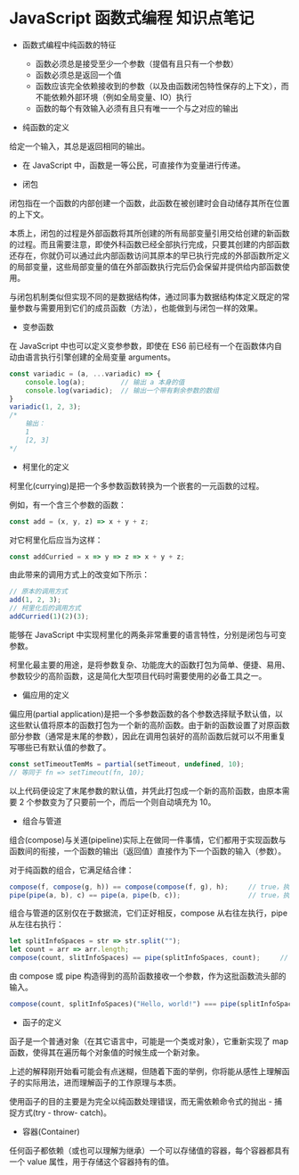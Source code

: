 # JavaScript 函数式编程 知识点笔记

- 函数式编程中纯函数的特征
  - 函数必须总是接受至少一个参数（提倡有且只有一个参数）
  - 函数必须总是返回一个值
  - 函数应该完全依赖接收到的参数（以及由函数闭包特性保存的上下文），而不能依赖外部环境（例如全局变量、IO）执行
  - 函数的每个有效输入必须有且只有唯一一个与之对应的输出

- 纯函数的定义

给定一个输入，其总是返回相同的输出。

- 在 JavaScript 中，函数是一等公民，可直接作为变量进行传递。

- 闭包

闭包指在一个函数的内部创建一个函数，此函数在被创建时会自动储存其所在位置的上下文。

本质上，闭包的过程是外部函数将其所创建的所有局部变量引用交给创建的新函数的过程。而且需要注意，即使外科函数已经全部执行完成，只要其创建的内部函数还存在，你就仍可以通过此内部函数访问其原本的早已执行完成的外部函数所定义的局部变量，这些局部变量的值在外部函数执行完后仍会保留并提供给内部函数使用。

与闭包机制类似但实现不同的是数据结构体，通过同事为数据结构体定义既定的常量参数与需要用到它们的成员函数（方法），也能做到与闭包一样的效果。

- 变参函数

在 JavaScript 中也可以定义变参参数，即使在 ES6 前已经有一个在函数体内自动由语言执行引擎创建的全局变量 arguments。

```javascript
const variadic = (a, ...variadic) => {
    console.log(a);         // 输出 a 本身的值
    console.log(variadic);  // 输出一个带有剩余参数的数组
}
variadic(1, 2, 3);
/*
    输出：
    1
    [2, 3]
*/
```

- 柯里化的定义

柯里化(currying)是把一个多参数函数转换为一个嵌套的一元函数的过程。

例如，有一个含三个参数的函数：

```javascript
const add = (x, y, z) => x + y + z;
```

对它柯里化后应当为这样：

```javascript
const addCurried = x => y => z => x + y + z;
```

由此带来的调用方式上的改变如下所示：

```javascript
// 原本的调用方式
add(1, 2, 3);
// 柯里化后的调用方式
addCurried(1)(2)(3);
```

能够在 JavaScript 中实现柯里化的两条非常重要的语言特性，分别是闭包与可变参数。

柯里化最主要的用途，是将参数复杂、功能庞大的函数打包为简单、便捷、易用、参数较少的高阶函数，这是简化大型项目代码时需要使用的必备工具之一。

- 偏应用的定义

偏应用(partial application)是把一个多参数函数的各个参数选择赋予默认值，以这些默认值将原本的函数打包为一个新的高阶函数。由于新的函数设置了对原函数部分参数（通常是末尾的参数），因此在调用包装好的高阶函数后就可以不用重复写哪些已有默认值的参数了。

```javascript
const setTimeoutTemMs = partial(setTimeout, undefined, 10);
// 等同于 fn => setTimeout(fn, 10);
```

以上代码便设定了末尾参数的默认值，并凭此打包成一个新的高阶函数，由原本需要 2 个参数变为了只要前一个，而后一个则自动填充为 10。

- 组合与管道

组合(compose)与关道(pipeline)实际上在做同一件事情，它们都用于实现函数与函数间的衔接，一个函数的输出（返回值）直接作为下一个函数的输入（参数）。

对于纯函数的组合，它满足结合律：

```javascript
compose(f, compose(g, h)) == compose(compose(f, g), h);     // true，执行顺序为 h, g, f
pipe(pipe(a, b), c) == pipe(a, pipe(b, c));                 // true，执行顺序为 a, b, c
```

组合与管道的区别仅在于数据流，它们正好相反，compose 从右往左执行，pipe 从左往右执行：

```javascript
let splitInfoSpaces = str => str.split("");
let count = arr => arr.length;
compose(count, slitInfoSpaces) == pipe(splitInfoSpaces, count);     // ture
```

由 compose 或 pipe 构造得到的高阶函数接收一个参数，作为这批函数流头部的输入。

```javascript
compose(count, splitInfoSpaces)("Hello, world!") === pipe(splitInfoSpaces, count)("Hellp, world!");     // true
```

- 函子的定义

函子是一个普通对象（在其它语言中，可能是一个类或对象），它重新实现了 map 函数，使得其在遍历每个对象值的时候生成一个新对象。

上述的解释刚开始看可能会有点迷糊，但随着下面的举例，你将能从感性上理解函子的实际用法，进而理解函子的工作原理与本质。

使用函子的目的主要是为完全以纯函数处理错误，而无需依赖命令式的抛出 - 捕捉方式(try - throw- catch)。

  - 容器(Container)

  任何函子都依赖（或也可以理解为继承）一个可以存储值的容器，每个容器都具有一个 value 属性，用于存储这个容器持有的值。
